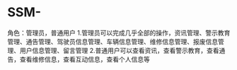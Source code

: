 # SSM-
角色：管理员，普通用户 1.管理员可以完成几乎全部的操作，资讯管理、警示教育管理、通告管理、驾驶员信息管理、车辆信息管理、维修信息管理、报废信息管理、用户信息管理、留言管理 2.普通用户可以查看资讯，查看警示教育，查看通告，查看维修信息，查看互动信息，查看个人信息等
